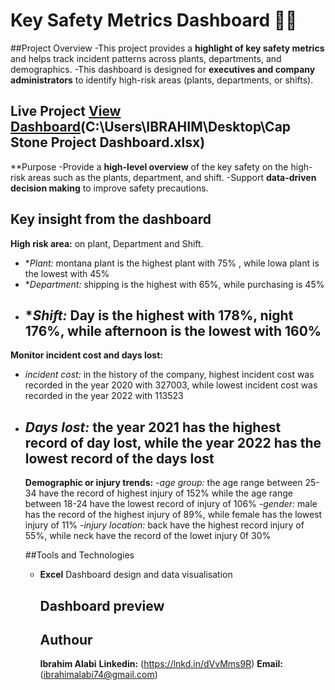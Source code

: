 # Key Safety Metrics Dashboard 👷🦺

##Project Overview
-This project provides a **highlight of key safety metrics** and helps track incident patterns across plants, departments, and demographics.
-This dashboard is designed for **executives and company administrators** to	identify high-risk areas (plants, departments, or shifts).

**Live Project** [View Dashboard](https://acrobat.adobe.com/id/urn:aaid:sc:eu:da170055-f65e-40ee-a3da-cf404e170a52)(C:\Users\IBRAHIM\Desktop\Cap Stone Project Dashboard.xlsx)
----
**Purpose
-Provide a **high-level overview** of the key safety on the high-risk areas such as the plants, department, and shift.
-Support **data-driven decision making** to improve safety precautions.

## Key insight from the dashboard
 **High risk area:** on plant, Department and Shift.
- **Plant:* montana plant is the highest plant with 75% , while lowa plant is the lowest with 45%
- **Department:* shipping is the highest with 65%, while purchasing is 45%
- **Shift:* Day is the highest with 178%, night 176%, while afternoon is the lowest with 160%
  ----
**Monitor incident cost and days lost:**
  - *incident cost:* in the history of the company, highest incident cost was recorded in the year 2020 with 327003, while lowest incident cost was recorded in the year 2022 with 113523
  - *Days lost:* the year 2021 has the highest record of day lost, while the year 2022 has the lowest record of the days lost
    ----
    **Demographic or injury trends:**
    -*age group:* the age range between 25-34 have the record of highest injury of 152% while the age range between 18-24 have the lowest record of injury of 106%
    -*gender:* male has the record of the highest injury of 89%, while female has the lowest injury of 11%
    -*injury location:* back have the highest record injury of 55%, while neck have the record of the lowet injury 0f 30%

    ##Tools and Technologies
    - **Excel** Dashboard design and data visualisation

      ## Dashboard preview
    

      ## Authour
      **Ibrahim Alabi**
      **Linkedin:** (https://lnkd.in/dVvMms9R)
      **Email:** (ibrahimalabi74@gmail.com)
      
      
    
